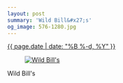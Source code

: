 ```yaml
---
layout: post
summary: 'Wild Bill&#x27;s'
og_image: 576-1280.jpg
---
```


<div class="post">
 <time>
  <a href="/576">
   {{ page.date | date: "%B %-d, %Y" }}
  </a>
 </time>
 <a href="/576">
  <figure data-taken="11/29/2016">
   <img alt="Wild Bill's" sizes="(min-width: 700px) 50vw, calc(100vw - 2rem)" src="{{ site.assets_url }}/576-640.jpg" srcset="{{ site.assets_url }}/576-320.jpg 320w, {{ site.assets_url }}/576-640.jpg 640w, {{ site.assets_url }}/576-960.jpg 960w, {{ site.assets_url }}/576-1280.jpg 1280w"/>
  </figure>
 </a>
 <span>
  Wild Bill's
 </span>
</div>
